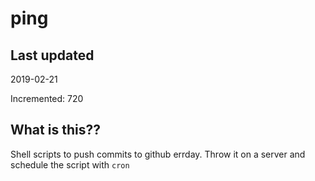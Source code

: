# ping

## Last updated
2019-02-21

Incremented: 720

## What is this??
Shell scripts to push commits to github errday. Throw it on a server and schedule the script with `cron`
